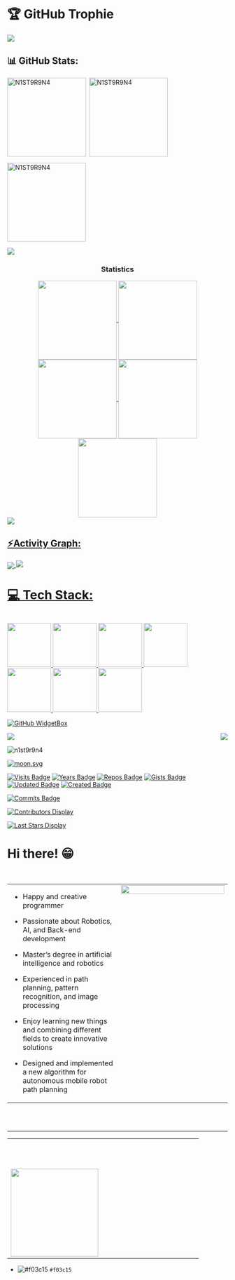 <!--
### Hi there 👋

**N1st9r9n4/N1st9r9n4** is a ✨ _special_ ✨ repository because its `README.md` (this file) appears on your GitHub profile.

Here are some ideas to get you started:

- 🔭 I’m currently working on ...
- 🌱 I’m currently learning ...
- 👯 I’m looking to collaborate on ...
- 🤔 I’m looking for help with ...
- 💬 Ask me about ...
- 📫 How to reach me: ...
- 😄 Pronouns: ...
- ⚡ Fun fact: ...
-->


<!-- Trophy 🏆 GitHub Trophies -->
# 🏆 GitHub Trophie
<img src="https://github-profile-trophy.vercel.app/?username=N1st9r9n4&no-bg=true&theme=algolia&no-frame=true">


<!-- 📊 GitHub Stats: -->
## 📊 GitHub Stats:
<img align="left" height="180em" src="https://github-readme-stats.vercel.app/api/top-langs/?username=N1ST9R9N4&layout=compact&theme=transparent" alt=N1ST9R9N4 />

<p>&nbsp;<img align="center" height="180em" src="https://github-readme-stats.vercel.app/api?username=N1ST9R9N4&show_icons=true&locale=en&theme=transparent" alt="N1ST9R9N4" /></p>

<p><img align="center" height="180em" src="https://github-readme-streak-stats.herokuapp.com/?user=N1ST9R9N4&theme=transparent" alt="N1ST9R9N4" /></p>

<img src="https://user-images.githubusercontent.com/73097560/115834477-dbab4500-a447-11eb-908a-139a6edaec5c.gif"><h3 align="center">Statistics</h3>
<div align="center">
<a href="https://github.com/N1ST9R9N4">
<img align="center" src="http://github-profile-summary-cards.vercel.app/api/cards/stats?username=N1ST9R9N4&theme=transparent" height="180em" />
<img align="center" src="http://github-profile-summary-cards.vercel.app/api/cards/most-commit-language?username=N1ST9R9N4&theme=transparent" height="180em" />
<img align="center" src="http://github-profile-summary-cards.vercel.app/api/cards/repos-per-language?username=N1ST9R9N4&theme=transparent" height="180em" />
<img align="center" src="http://github-profile-summary-cards.vercel.app/api/cards/productive-time?username=N1ST9R9N4&theme=transparent" height="180em" />
<img align="center" src="http://github-profile-summary-cards.vercel.app/api/cards/profile-details?username=N1ST9R9N4&theme=transparent" height="180em" />
</div>
<img src="https://user-images.githubusercontent.com/73097560/115834477-dbab4500-a447-11eb-908a-139a6edaec5c.gif"><h2 align="left">⚡Activity Graph:</h2>
<img align="center" src="https://github-readme-activity-graph.vercel.app/graph?username=N1ST9R9N4&theme=github-compact"/>

<img src="https://raw.githubusercontent.com/Trilokia/Trilokia/379277808c61ef204768a61bbc5d25bc7798ccf1/bottom_header.svg" />


<!-- 💻 Tech Stack: -->
# 💻 Tech Stack:
<br clear="both">
<div align="left">
  <img height="100" width="100" src="https://cdn.simpleicons.org/python/darkgray/lightgray" />
  <img height="100" width="100" src="https://cdn.simpleicons.org/python/navy/lightblue" />
  <img height="100" width="100" src="https://cdn.simpleicons.org/python" />
  <img height="100" width="100" src="https://cdn.simpleicons.org/html5" />
  <img height="100" width="100" src="https://cdn.simpleicons.org/git" />
  <img height="100" width="100" src="https://cdn.simpleicons.org/raspberrypi" />
  <img height="100" width="100" src="https://cdn.simpleicons.org/django/django/lightgreen" />
</div>



[![GitHub WidgetBox](https://github-widgetbox.vercel.app/api/profile?username=N1st9r9n4&data=followers,repositories,stars,commits&theme=default&theme=darkmode)](https://github.com/N1st9r9n4)


<img src="https://moe-counter.glitch.me/get/@:N1st9r9n4">
<img align="right" src="https://profile-counter.glitch.me/N1st9r9n4/count.svg?"  />
<p align="left"> <img src="https://komarev.com/ghpvc/?username=n1st9r9n4&label=Profile%20views&color=0e75b6&style=flat" alt="n1st9r9n4" /> </p>


<a href="https://moon-svg.minung.dev"><img src="https://moon-svg.minung.dev/moon.svg?date=1994-07-23&theme=ray&rotate=360" alt="moon.svg"></a>



<!-- https://badges.pufler.dev/visits/{username}/{repo} -->
[![Visits Badge](https://badges.pufler.dev/visits/N1st9r9n4/N1st9r9n4)](https://badges.pufler.dev)
[![Years Badge](https://badges.pufler.dev/years/N1st9r9n4)](https://badges.pufler.dev)
[![Repos Badge](https://badges.pufler.dev/repos/N1st9r9n4)](https://badges.pufler.dev)
[![Gists Badge](https://badges.pufler.dev/gists/N1st9r9n4)](https://badges.pufler.dev)
[![Updated Badge](https://badges.pufler.dev/updated/N1st9r9n4/N1st9r9n4)](https://badges.pufler.dev)
[![Created Badge](https://badges.pufler.dev/created/N1st9r9n4/N1st9r9n4)](https://badges.pufler.dev)
<!-- https://badges.pufler.dev/commits/{periodicity}/{username} -->
[![Commits Badge](https://badges.pufler.dev/commits/monthly/N1st9r9n4)](https://badges.pufler.dev)
<!-- https://badges.pufler.dev/contributors/{user}/{repo}?size={number}&padding={number}&perRow={number}&bots={boolean} -->
[![Contributors Display](https://badges.pufler.dev/contributors/N1st9r9n4/N1st9r9n4?size=50&padding=5&perRow=10&bots=true)](https://badges.pufler.dev)
<!-- https://badges.pufler.dev/last-stars/{user}?count={number}&padding={number}&perRow={number} -->
[![Last Stars Display](https://badges.pufler.dev/last-stars/N1st9r9n4?count=6&padding=15&perRow=3)](https://badges.pufler.dev)


# Hi there! 😁  
  
<br/>  

<table><tr><td valign="top" width="50%">

- Happy and creative programmer  
  

- Passionate about Robotics, AI, and Back-end development  
  

- Master’s degree in artificial intelligence and robotics  
  

- Experienced in path planning, pattern recognition, and image processing  
  

- Enjoy learning new things and combining different fields to create innovative solutions  
  

- Designed and implemented a new algorithm for autonomous mobile robot path planning  


</td><td valign="top" width="50%">

<div align="right">
<img src="https://www.4shared.com/img/-ldyIk1Ejq/s25/18baab2f5e8/octocat-1699368227870" align="right" style="width: 100%" />
</div>  

</td></tr></table>  
<br/>  


<br/>  

----

<table><tr><td valign="top" width="50%">

<br />

###

<br clear="both">

<img align="left" height="200" src="https://www.4shared.com/img/-ldyIk1Ejq/s25/18baab2f5e8/octocat-1699368227870"  />

</td></tr></table>  




- ![#f03c15](https://placehold.it/15/f03c15/000000?text=+) `#f03c15`



